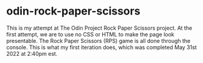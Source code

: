 # odin-rock-paper-scissors

This is my attempt at The Odin Project Rock Paper Scissors project. At the first attempt, we are to use no CSS or HTML to make the page look presentable. The Rock Paper Scissors (RPS) game is all done through the console. This is what my first iteration does, which was completed May 31st 2022 at 2:40pm est.